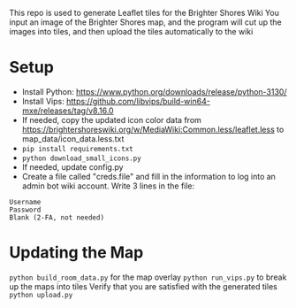 
This repo is used to generate Leaflet tiles for the Brighter Shores Wiki
You input an image of the Brighter Shores map, and the program will cut up the images into tiles, and then upload the tiles automatically to the wiki

# Setup
* Install Python: https://www.python.org/downloads/release/python-3130/
* Install Vips: https://github.com/libvips/build-win64-mxe/releases/tag/v8.16.0
* If needed, copy the updated icon color data from https://brightershoreswiki.org/w/MediaWiki:Common.less/leaflet.less to map_data/icon_data.less.txt
* `pip install requirements.txt`
* `python download_small_icons.py`
* If needed, update config.py
* Create a file called "creds.file" and fill in the information to log into an admin bot wiki account. Write 3 lines in the file:
```
Username
Password
Blank (2-FA, not needed)
```
# Updating the Map

`python build_room_data.py` for the map overlay
`python run_vips.py` to break up the maps into tiles
Verify that you are satisfied with the generated tiles
`python upload.py`
